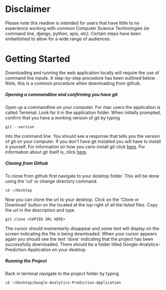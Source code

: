 # Disclaimer
Please note this readme is intended for users that have little to no experience working with common Computer Science Technologies (ie command line, django, python, apis, etc).  Certain  steps have been embellished to allow for a wide range of audiences.
# Getting Started
Downloading and running the web application locally will require the use of command line inputs.  A step-by-step procedure has been outlined below.  Note, this is a common procedure when downloading from github.  
##### Opening a commandline and confirming you have git
Open up a commandline on your computer.  For mac users the application is called Terminal.  Look for it in the application folder.  When initially prompted, confirm that you have a working version of git by typing

    git --version
    
into the command line.  You should see a response that tells you the version of git on your computer.  If you don't have git installed you will have to install it yourself.  For information on how you cann install git click [here](www.installgit.com).  For information about git itself is, click [here](https://www.atlassian.com/git/tutorials/what-is-git).
##### Cloning from Github
To clone from github first navigate to your desktop folder.  This will be done using the 'cd' or change directory command.

    cd ~/Desktop
    
Now you can clone the url to your desktop.  Click on the 'Clone or Download' button on the located at the top right of all the listed files.  Copy the url in the description and type

    git clone <COPIED URL HERE>
    
The cursor should momentarily disappear and some text will display on the screen indicating the file is being downloaded.  When your cursor appears again you should see the text 'done' indicating that the project has been successfully downloaded.  There should be a folder titled Google-Analytics-Prediction-Application on your desktop
##### Running the Project
Back in terminal navigate to the project folder by typing

    cd ~/Desktop/Google-Analytics-Prediction-Application